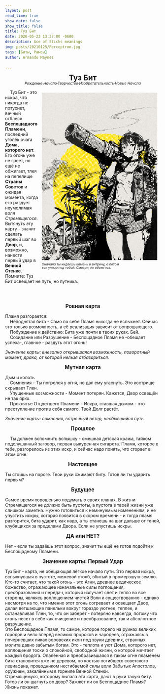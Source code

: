 ```yaml
---
layout: post
read_time: true
show_date: false
show_title: false
title: Туз Бит  
date: 2020-05-23 13:37:00 -0600
description: Ace of Sticks meanings
img: posts/20210125/Perceptron.jpg 
tags: [Биты, Рамсы]
author: Armando Maynez

---
```

<style>
   p.dline {
    line-height: 0.9;
   }
     </style>
<p style="text-align: center;" class="dline"><big><big><big><b>Туз Бит</b></big></big></big><br>
<small><i>Рождение·Начало·Творчество·Изобретательность·Новые Начала</i></small></p>


<div style="float: right; margin: 10px;">
  <img src="./assets/img/posts/stock/yellow.png" alt="Description" width="375" />
  <p style="margin: 5px 0; font-size: 0.9em; line-height: 0.85;"><small><i>Сначала ты кидаешь камень в витрину, а потом  <br> вся улица под тобой. Смотри, не обожгись.</i></small></p>
</div>

<!-- Подпись форматируется лайнбрейками -->

&nbsp;&nbsp;&nbsp;&nbsp;Туз Бит - это искра, что никогда не потухнет, вечный отблеск <b>Беспощадного Пламени</b>, последний уголёк очага <b>Дома, которого нет</b>. Его огонь уже не греет, но ещё не обжигает, тлея на пепелище <b>Страны Советов</b> и ожидая момента, когда его раздует неумолимая воля <i>Стремящегося</i>. Вытянуть эту карту - значит сделать первый шаг во <b>Двор</b>, и, возможно, нанести первый удар в <b>Вечной Стенке</b>. Помните: Туз Бит освещает не путь, но путника. 


   

<!-- Текст выше не длиннее этого + выравнивание -->

<br>
<br>

<p style="text-align: center;"><big><b>Ровная карта</b></big></p>

  Пламя разгорается: <br>
&nbsp;&nbsp;&nbsp;&nbsp;Неподнятая бита - Само по себе Пламя никогда не вспыхнет. Сейчас это только возможность, а её реализация зависит от вопрошающего. <br>
&nbsp;&nbsp;&nbsp;&nbsp;Побуждение к действию: Бита уже почти в твоих руках. Бей.<br>
&nbsp;&nbsp;&nbsp;&nbsp;Созидание или Разрушение - Беспощадное Пламя не -обещает успеха-, главное - раздуть этот огонь! <br>

<i>Значение карты: внезапно открывшаяся возможность, поворотный момент, драка, от которой нельзя отбазариться. </i>

<p style="text-align: center;"><big><b>Мутная карта</b></big></p>

Дым и копоть <br>
&nbsp;&nbsp;&nbsp;&nbsp;Сомнения - Ты погрелся у огня, но дал ему угаснуть. Это кострище скрывает Тлен. <br>
&nbsp;&nbsp;&nbsp;&nbsp;Упущенные возможности - Момент потерян. Кажется, Двор освещён не так ярко. <br>
&nbsp;&nbsp;&nbsp;&nbsp;Проклятье Отцветшего Пламени - Искра, ставшая дымом - это преступление против себя самого. Твой Долг растёт. <br>

<i>Значение карты: сомнения, встречный ветер, несбывшийся путь. </i>
 

<p style="text-align: center;"><big><b>Прошлое</b></big></p>

&nbsp;&nbsp;&nbsp;&nbsp;Ты должен вспомнить вспышку - смешная детская кража, тайком подслушанный заговор, первая выкуренная сигарета. Пламя, которое в тебе, разгорелось из этих искр, и сейчас надо понять, что сгорает в этом огне. 


<p style="text-align: center;"><big><b>Настоящее</b></big></p>

   Ты стоишь на пороге. Твои руки сжимают биту. Готов ли ты ударить первым?

<p style="text-align: center;"><big><b>Будущее</b></big></p>

   Самое время хорошенько подумать о своих планах. В жизни Стремящегося не должно быть пустоты, а пустота в твоей жизни уже слишком заметна. Нужно готовиться к неминуемым изменениям, и не упустить искры, которая появится в скором времени - и тогда пламя разгорится, бита ударит, как надо, а ты станешь на шаг дальше от теней, клубящихся за пределами Двора. Если не упустишь искры.
   
<p style="text-align: center;"><big><b>ДА или НЕТ?</b></big></p>

   Нет - если ты задаёшь этот вопрос, значит ты ещё не готов подойти к Беспощадному Пламени. 

   

<p style="text-align: center;"><big><b>Значение карты: Первый Удар</b></big></p>

   Туз Бит - карта, не обещающая лёгкое начало пути. Это первая искра, вспыхнувшая в пустоте, межевой столб, вбитый в промерзшую землю. Кто-то считает, что такой огонь - это Агни, древнее ведическое божество, отражающее изначальные силы поглощения, преобразования и передач, который излучает свет и тепло во все стороны, являясь воплощением чистой Воли к существованию - однако несмотря на то, что именно этот огонь согревает и освещает Двор, делая ветшающие панельки вокруг гораздо уютнее, теплее, и останавливая Тлен, то, что он заберёт - потеряно навсегда, потому что огонь несет в себе как очищение и преобразование, так и абсолютное разрушение. <br>
   Это Беспощадное Пламя, то самое, которое горело на руинах великих городов и вело вперёд великих пророков и чародеев, отражаясь в почерневших ликах воровских икон под звуки древних, странных молитв давно забытым богам. Это - теплота и уют Дома, которого нет, воплощения тоски о спокойной, свободной жизни, о которой мечтает каждый бродяга. Опалённая и преобразившаяся в таком огне пламенем бита становится уже не деревом, но костью погибшего советского левиафана, проводником несгибаемой силы воли Забытых Апостолов, оружием, закалённым в горниле Вечной Стенки. <br>
    Стремящемуся, которому выпала эта карта, дают в руки такую биту. Готов ли он шагнуть во двор? Зажжёт ли он Беспощадное Пламя? Жизнь покажет. 


 

